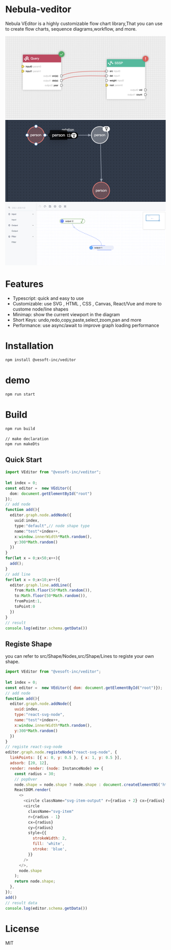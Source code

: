 # Nebula-veditor
Nebula VEditor is a highly customizable flow chart library,That you can use to create flow charts, sequence diagrams,workflow, and more.

![](./snapshot2.png)
![](./snapshot1.png)
![](./snapshot.png)

# Features
- Typescript: quick and easy to use
- Customizable: use SVG , HTML , CSS , Canvas, React/Vue and more to custome node/line shapes
- Minimap: show the current viewport in the diagram
- Short Keys: undo,redo,copy,paste,select,zoom,pan and more
- Performance: use async/await to improve graph loading performance
 
# Installation
```
npm install @vesoft-inc/veditor

```

# demo
```
npm run start
```

# Build
```
npm run build

// make declaration
npm run makeDts
```

## Quick Start
```typescript
import VEditor from "@vesoft-inc/veditor";

let index = 0;
const editor =  new VEditor({ 
  dom: document.getElementById("root")
});
// add node
function add(){
  editor.graph.node.addNode({
    uuid:index,
    type:"default",// node shape type
    name:"test"+index++,
    x:window.innerWidth*Math.random(),
    y:300*Math.random()
  })
}
for(let x = 0;x<50;x++){
  add();
}
// add line
for(let x = 0;x<10;x++){
  editor.graph.line.addLine({
    from:Math.floor(50*Math.random()),
    to:Math.floor(50*Math.random()),
    fromPoint:1,
    toPoint:0
  })
}
// result
console.log(editor.schema.getData())
```

## Registe Shape
you can refer to src/Shape/Nodes,src/Shape/Lines to registe your own shape.

```javascript
import VEditor from "@vesoft-inc/veditor";

let index = 0;
const editor =  new VEditor({ dom: document.getElementById("root")});
// add node
function add(){
  editor.graph.node.addNode({
    uuid:index,
    type:"react-svg-node",
    name:"test"+index++,
    x:window.innerWidth*Math.random(),
    y:300*Math.random()
  })
} 
// registe react-svg-node
editor.graph.node.registeNode("react-svg-node", {
  linkPoints: [{ x: 0, y: 0.5 }, { x: 1, y: 0.5 }],
  adsorb: [20, 12],
  render: render: (node: InstanceNode) => {
    const radius = 30;
    // popOver
    node.shape = node.shape ? node.shape : document.createElementNS('http://www.w3.org/2000/svg', 'g');
    ReactDOM.render(
      <>
        <circle className="svg-item-output" r={radius + 2} cx={radius} cy={radius} />
        <circle
          className="svg-item"
          r={radius - 1}
          cx={radius}
          cy={radius}
          style={{
            strokeWidth: 2,
            fill: 'white',
            stroke: 'blue',
          }}
        />
      </>,
      node.shape
    );
    return node.shape;
  },
});
add()
// result data
console.log(editor.schema.getData())
```

# License
MIT